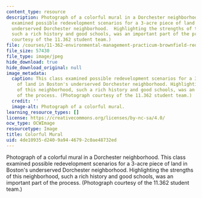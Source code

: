 ```yaml
---
content_type: resource
description: Photograph of a colorful mural in a Dorchester neighborhood. This class
  examined possible redevelopment scenarios for a 3-acre piece of land in Boston's
  underserved Dorchester neighborhood.  Highlighting the strengths of this neighborhood,
  such a rich history and good schools, was an important part of the process. (Photograph
  courtesy of the 11.362 student team.)
file: /courses/11-362-environmental-management-practicum-brownfield-redevelopment-fall-2006/4de10935d2409a9446792c0ae48732ed_11-362f06.jpg
file_size: 57430
file_type: image/jpeg
hide_download: true
hide_download_original: null
image_metadata:
  caption: This class examined possible redevelopment scenarios for a 3-acre piece
    of land in Boston's underserved Dorchester neighborhood. Highlighting the strengths
    of this neighborhood, such a rich history and good schools, was an important part
    of the process. (Photograph courtesy of the 11.362 student team.)
  credit: ''
  image-alt: Photograph of a colorful mural.
learning_resource_types: []
license: https://creativecommons.org/licenses/by-nc-sa/4.0/
ocw_type: OCWImage
resourcetype: Image
title: Colorful Mural
uid: 4de10935-d240-9a94-4679-2c0ae48732ed
---
```

Photograph of a colorful mural in a Dorchester neighborhood. This class examined possible redevelopment scenarios for a 3-acre piece of land in Boston's underserved Dorchester neighborhood.  Highlighting the strengths of this neighborhood, such a rich history and good schools, was an important part of the process. (Photograph courtesy of the 11.362 student team.)